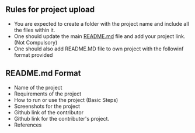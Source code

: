 ## Rules for project upload
- You are expected to create a folder with the project name and include all the files within it.
- One should update the main [README.md](https://github.com/Gaurav8604/Project-Guide/blob/main/README.md) file and add your project link. (Not Compulsory)
- One should also add README.MD file to own project with the followinf format provided

## README.md Format
- Name of the project
- Requirements of the project
- How to run or use the project (Basic Steps)
- Screenshots for the project
- Github link of the contributor
- Github link for the contributer's project.
- References